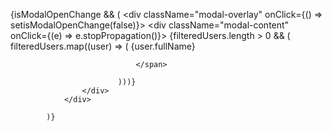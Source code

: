 {isModalOpenChange && (
                <div className="modal-overlay" onClick={() => setisModalOpenChange(false)}>
                    <div className="modal-content" onClick={(e) => e.stopPropagation()}>
                        {filteredUsers.length > 0 && (
                            filteredUsers.map((user) => (
                                <span className="menu-item danger">
                                    {user.fullName}

                                </span>

                            )))}
                    </div>
                </div>

            )}
